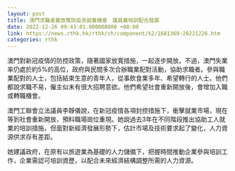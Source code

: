 ```yaml
---
layout: post
title: 澳門求職者冀放寬防疫添就業機會　議員冀培訓配合發展
date: 2022-12-26 09:43:01.000000000 +08:00
link: https://news.rthk.hk/rthk/ch/component/k2/1681369-20221226.htm
categories: rthk
---
```


澳門對新冠疫情的防控政策，隨著國家放寬措施，一起逐步開放。不過，澳門失業率仍處於約5%的高位，政府與民間多次合辦職業配對活動，協助求職者。參與職業配對的人士，包括結束生意的青年人，從事飲食業多年、希望轉行的人士。他們都說求職不易，僱主似未有很大招聘意欲。他們希望社會重新開放後，會增加入職或轉職機會。

澳門工聯會立法議員李靜儀說，在新冠疫情各項封控措施下，衝擊就業市場，現在等到社會重新開放，預料職場崗位重現。她說過去3年在不同階段推出協助工人就業的培訓措施，但面對新經濟發展形勢下，估計市場及技術要求起了變化，人力資源供求存有差距。

她建議政府，在原有以旅遊業為基礎的人力儲備下，把握時間推動企業參與培訓工作，企業需認可培訓資歷，以配合未來經濟結構調整所需的人力資源。
